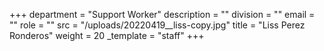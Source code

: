 +++
department = "Support Worker"
description = ""
division = ""
email = ""
role = ""
src = "/uploads/20220419__liss-copy.jpg"
title = "Liss Perez Ronderos"
weight = 20
_template = "staff"
+++

